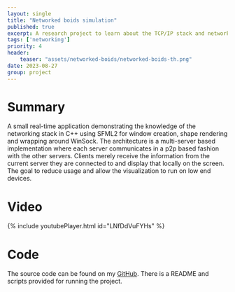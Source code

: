 ```yaml
---
layout: single
title: "Networked boids simulation"
published: true 
excerpt: A research project to learn about the TCP/IP stack and networking for real-time applications such as games
tags: ['networking']
priority: 4 
header:
    teaser: "assets/networked-boids/networked-boids-th.png"
date: 2023-08-27
group: project
---
```

# Summary
A small real-time application demonstrating the knowledge of the networking stack in C++ using SFML2 for window creation, shape rendering and wrapping around WinSock. The architecture is a multi-server based implementation where each server communicates in a p2p based fashion with the other servers. Clients merely receive the information from the current server they are connected to and display that locally on the screen. The goal to reduce usage and allow the visualization to run on low end devices.

# Video
{% include youtubePlayer.html id="LNfDdVuFYHs"  %}

# Code
The source code can be found on my [GitHub](https://github.com/jonathansty/Networked-Boids). There is a README and scripts provided for running the project.